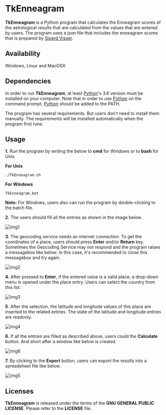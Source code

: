 # TkEnneagram

**TkEnneagram** is a Python program that calculates the Enneagram scores of the astrological results that are calculated from the values that are entered by users. The program uses a json file that includes the enneagram scores that is prepared by [Sjoerd Visser](https://vissesh.home.xs4all.nl/).

## Availability

Windows, Linux and MacOSX

## Dependencies

In order to run **TkEnneagram**, at least [Python](https://www.python.org/)'s 3.6 version must be installed on your computer. Note that in order to use [Python](https://www.python.org/) on the command prompt, [Python](https://www.python.org/) should be added to the PATH.

The program has several requirements. But users don't need to install them manually. The requirements will be installed automatically when the program first runs.

## Usage

**1.** Run the program by writing the below to **cmd** for Windows or to **bash** for Unix.

**For Unix**

    ./TkEnneagram.sh

**For Windows**

    TkEnneagram.bat
    
**Note:** For Windows, users also can run the program by double-clicking to the batch file.

**2.** The users should fill all the entries as shown in the image below.

![img1](https://user-images.githubusercontent.com/29302909/92814227-87c58180-f3cb-11ea-96c9-366a8cd50f11.png)

**3.** The geocoding service needs an internet connection. To get the coordinates of a place, users should press **Enter** and/or **Return** key. Sometimes the Geocoding Service may not respond and the program raises a messagebox like below. In this case, it's recommended to close this messagebox and try again.

![img2](https://user-images.githubusercontent.com/29302909/92814219-84ca9100-f3cb-11ea-9290-7af50b571c8b.png)

**4.** After pressed to **Enter**, if the entered value is a valid place, a drop-down menu is opened under the place entry. Users can select the country from this list.

![img3](https://user-images.githubusercontent.com/29302909/92814224-872ceb00-f3cb-11ea-9c10-abe55c5bc7bf.png)

**5.** After the selection, the latitude and longitude values of this place are inserted to the related entries. The state of the latitude and longitude entries are readonly.

![img4](https://user-images.githubusercontent.com/29302909/92814220-85632780-f3cb-11ea-9124-174f070bdd96.png)

**6.** If all the entries are filled as described above, users could the **Calculate** button. And short after a window like below is created.

![img6](https://user-images.githubusercontent.com/29302909/92814215-83996400-f3cb-11ea-99a5-c154f7012f07.png)

**7.** By clicking to the **Export** button, users can export the results into a spreadsheet file like below.

![img5](https://user-images.githubusercontent.com/29302909/92814222-85fbbe00-f3cb-11ea-84cf-f2f50fd220ea.png)

## Licenses

**TkEnneagram** is released under the terms of the **GNU GENERAL PUBLIC LICENSE**. Please refer to the **LICENSE** file.
